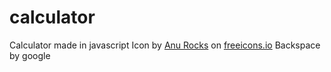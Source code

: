 # calculator
Calculator made in javascript
Icon by <a class="link_pro" href="https://freeicons.io/basic-ui-elements-3/basic-calculator-icon-14089">Anu Rocks</a> on <a href="https://freeicons.io">freeicons.io</a>
Backspace by google
